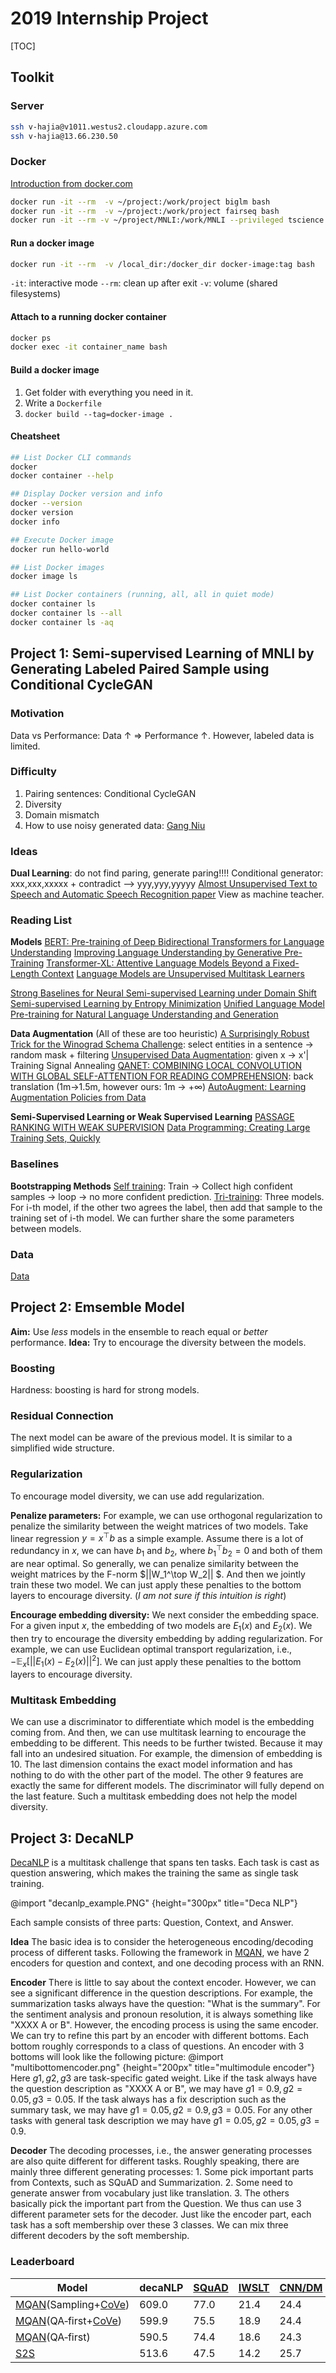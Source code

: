 # 2019 Internship Project

[TOC]

## Toolkit

### Server

```bash
ssh v-hajia@v1011.westus2.cloudapp.azure.com
ssh v-hajia@13.66.230.50
```

### Docker

[Introduction from docker.com](https://docs.docker.com/get-started/)

```bash
docker run -it --rm  -v ~/project:/work/project biglm bash
docker run -it --rm  -v ~/project:/work/project fairseq bash
docker run -it --rm -v ~/project/MNLI:/work/MNLI --privileged tscience.azurecr.io/biglm/biglm:1.12-0.4.1-cuda9.2-py36 bash
```

#### Run a docker image

```bash
docker run -it --rm  -v /local_dir:/docker_dir docker-image:tag bash
```
`-it`: interactive mode
`--rm`: clean up after exit
`-v`: volume (shared filesystems)

#### Attach to a running docker container
```bash
docker ps
docker exec -it container_name bash
```


#### Build a docker image
1. Get folder with everything you need in it.
2. Write a `Dockerfile`
3. `docker build --tag=docker-image .`

#### Cheatsheet
```bash
## List Docker CLI commands
docker
docker container --help

## Display Docker version and info
docker --version
docker version
docker info

## Execute Docker image
docker run hello-world

## List Docker images
docker image ls

## List Docker containers (running, all, all in quiet mode)
docker container ls
docker container ls --all
docker container ls -aq
```





## Project 1: Semi-supervised Learning of MNLI by Generating Labeled Paired Sample using Conditional CycleGAN

### Motivation
Data vs Performance: Data $\uparrow$ $\Rightarrow$ Performance $\uparrow$.
However, labeled data is limited.


### Difficulty
1. Pairing sentences: Conditional CycleGAN
2. Diversity
3. Domain mismatch
4. How to use noisy generated data: [Gang Niu](https://niug1984.github.io/publication.html)

### Ideas
**Dual Learning**: do not find paring, generate paring!!!! Conditional generator: xxx,xxx,xxxxx + contradict --> yyy,yyy,yyyyy [Almost Unsupervised Text to Speech and Automatic Speech Recognition
](https://mp.weixin.qq.com/s?__biz=MzAwMTA3MzM4Nw==&mid=2649447754&idx=1&sn=8ad44ffc9aad1079f8d58585d5aa58e0&chksm=82c0b4ceb5b73dd8334086200cf17685c565a97b7cf09ef046d1d6ddb40ba71a3a1159a6f6c9&mpshare=1&scene=1&srcid=&key=7009efb4b025cbdb67f09288c684aafc595e2741bfa80d5946feb44b33057940301941a2995dc9f1ee19f31832e430fa5df08f98916c741482c3c200d2ccd825a75d0779eabcbef59427a23891ee026a&ascene=1&uin=MjA1OTU0MjcwMg%3D%3D&devicetype=Windows+10&version=62060739&lang=en&pass_ticket=0Y%2F4Wenpbb1a5Mmkv6ITdzYVnPCjNwCSs%2B70la%2Fan8%2B1nMEqHLhsOW9rEw2xwERb)[paper](https://speechresearch.github.io/papers/almost_unsup_tts_asr_2019.pdf)
View as machine teacher.

### Reading List
**Models**
[BERT: Pre-training of Deep Bidirectional Transformers for Language Understanding](https://arxiv.org/abs/1810.04805)
[Improving Language Understanding by Generative Pre-Training](https://blog.openai.com/language-unsupervised/)
[Transformer-XL: Attentive Language Models Beyond a Fixed-Length Context](http://arxiv.org/abs/1901.02860)
[Language Models are Unsupervised Multitask Learners](https://blog.openai.com/better-language-models/)


[Strong Baselines for Neural Semi-supervised Learning under Domain Shift](https://arxiv.org/abs/1804.09530)
[Semi-supervised Learning by Entropy Minimization](http://www.iro.umontreal.ca/~lisa/pointeurs/semi-supervised-entropy-nips2004.pdf)
[Unified Language Model Pre-training for Natural Language Understanding and Generation](https://arxiv.org/pdf/1905.03197.pdf)


**Data Augmentation** (All of these are too heuristic)
[A Surprisingly Robust Trick for the Winograd Schema Challenge](https://arxiv.org/pdf/1905.06290.pdf): select entities in a sentence -> random mask + filtering
[Unsupervised Data Augmentation](https://arxiv.org/pdf/1904.12848): given x -> x'| Training Signal Annealing
[QANET: COMBINING LOCAL CONVOLUTION WITH GLOBAL SELF-ATTENTION FOR READING COMPREHENSION](https://arxiv.org/pdf/1804.09541.pdf): back translation (1m->1.5m, however ours: 1m -> $+\infty$)
[AutoAugment: Learning Augmentation Policies from Data](https://arxiv.org/pdf/1805.09501)

**Semi-Supervised Learning or Weak Supervised Learning**
[PASSAGE RANKING WITH WEAK SUPERVISION](https://128.84.21.199/pdf/1905.05910.pdf)
[Data Programming: Creating Large Training Sets, Quickly](http://papers.nips.cc/paper/6523-data-programming-creating-large-training-sets-quickly.pdf)

### Baselines
**Bootstrapping Methods**
[Self training](https://arxiv.org/abs/1804.09530): Train -> Collect high confident samples -> loop -> no more confident prediction.
[Tri-training](https://arxiv.org/abs/1804.09530): Three models. For i-th model, if the other two agrees the label, then add that sample to the training set of i-th model. We can further share the some parameters between models.


### Data
[Data](https://www.nyu.edu/projects/bowman/multinli/paper.pdf)



























## Project 2: Emsemble Model

**Aim:** Use *less* models in the ensemble to reach equal or *better* performance.
**Idea:** Try to encourage the diversity between the models.

### Boosting
Hardness: boosting is hard for strong models.

### Residual Connection

The next model can be aware of the previous model. It is similar to a simplified wide structure.

### Regularization
To encourage model diversity, we can use add regularization.

**Penalize parameters:** For example, we can use orthogonal regularization to penalize the similarity between the weight matrices of two models. Take linear regression $y = x^\top b$ as a simple example. Assume there is a lot of redundancy in $x$, we can have $b_1$ and $b_2$, where $b_1^\top b_2=0$ and both of them are near optimal. So generally, we can penalize similarity between the weight matrices by the F-norm $||W_1^\top W_2|| $. And then we jointly train these two model. We can just apply these penalties to the bottom layers to encourage diversity. (*I am not sure if this intuition is right*)

**Encourage embedding diversity:** We next consider the embedding space. For a given input $x$, the embedding of two models are $E_1(x)$ and $E_2(x)$. We then try to encourage the diversity embedding by adding regularization. For example, we can use Euclidean optimal transport regularization, i.e., $-\mathbb{E}_x[||E_1(x)-E_2(x)||^2]$. We can just apply these penalties to the bottom layers to encourage diversity.

### Multitask Embedding

We can use a discriminator to differentiate which model is the embedding coming from. And then, we can use multitask learning to encourage the embedding to be different. This needs to be further twisted. Because it may fall into an undesired situation. For example, the dimension of embedding is 10. The last dimension contains the exact model information and has nothing to do with the other part of the model. The other 9 features are exactly the same for different models. The discriminator will fully depend on the last feature. Such a multitask embedding does not help the model diversity.



## Project 3: DecaNLP

[DecaNLP](https://github.com/salesforce/decaNLP) is a multitask challenge that spans ten tasks. Each task is cast as question answering, which makes the training the same as single task training.

@import "decanlp_example.PNG" {height="300px" title="Deca NLP"}

Each sample consists of three parts: Question, Context, and Answer.

**Idea** The basic idea is to consider the heterogeneous encoding/decoding process of different tasks. Following the framework in [MQAN](https://arxiv.org/abs/1806.08730), we have 2 encoders for question and context, and one decoding process with an RNN.

**Encoder** There is little to say about the context encoder. However, we can see a significant difference in the question descriptions. For example, the summarization tasks always have the question: "What is the summary". For the sentiment analysis and pronoun resolution, it is always something like "XXXX A or B". However, the encoding process is using the same encoder. We can try to refine this part by an encoder with different bottoms. Each bottom roughly corresponds to a class of questions. An encoder with 3 bottoms will look like the following picture:
@import "multibottomencoder.png" {height="200px" title="multimodule encoder"}
Here $g1,g2,g3$ are task-specific gated weight. Like if the task always have the question description as "XXXX A or B", we may have $g1=0.9,g2=0.05,g3=0.05$. If the task always has a fix description such as the summary task, we may have $g1=0.05,g2=0.9,g3=0.05$. For any other tasks with general task description we may have $g1=0.05,g2=0.05,g3=0.9$.

**Decoder** The decoding processes, i.e., the answer generating processes are also quite different for different tasks. Roughly speaking, there are mainly three different generating processes: 1. Some pick important parts from Contexts, such as SQuAD and Summarization. 2. Some need to generate answer from vocabulary just like translation. 3. The others basically pick the important part from the Question. We thus can use 3 different parameter sets for the decoder. Just like the encoder part, each task has a soft membership over these 3 classes. We can mix three different decoders by the soft membership.


### Leaderboard

| Model | decaNLP | [SQuAD](https://rajpurkar.github.io/SQuAD-explorer/) | [IWSLT](https://wit3.fbk.eu/mt.php?release=2016-01) | [CNN/DM](https://cs.nyu.edu/~kcho/DMQA/) | [MNLI](https://www.nyu.edu/projects/bowman/multinli/) | [SST](https://nlp.stanford.edu/sentiment/treebank.html) | [QA&#8209;SRL](https://dada.cs.washington.edu/qasrl/) | [QA&#8209;ZRE](http://nlp.cs.washington.edu/zeroshot/) | [WOZ](https://github.com/nmrksic/neural-belief-tracker/tree/master/data/woz) | [WikiSQL](https://github.com/salesforce/WikiSQL) | [MWSC](https://s3.amazonaws.com/research.metamind.io/decaNLP/data/schema.txt) |
| --- | --- | --- | --- | --- | --- | --- | ---- | ---- | --- | --- |--- |
| [MQAN](https://arxiv.org/abs/1806.08730)(Sampling+[CoVe](http://papers.nips.cc/paper/7209-learned-in-translation-contextualized-word-vectors)) | 609.0 | 77.0 | 21.4 | 24.4 | 74.0 | 86.5 | 80.9 | 40.9 | 84.8 | 70.2 | 48.8 |
| [MQAN](https://arxiv.org/abs/1806.08730)(QA&#8209;first+[CoVe](http://papers.nips.cc/paper/7209-learned-in-translation-contextualized-word-vectors)) | 599.9 | 75.5 | 18.9 | 24.4 | 73.6 | 86.4 | 80.8 | 37.4 | 85.8 | 68.5 | 48.8 |
| [MQAN](https://arxiv.org/abs/1806.08730)(QA&#8209;first) | 590.5 | 74.4 | 18.6 | 24.3 | 71.5 | 87.4 | 78.4 | 37.6 | 84.8 | 64.8 | 48.7 |
| [S2S](https://arxiv.org/abs/1806.08730) | 513.6 | 47.5 | 14.2 | 25.7 | 60.9 | 85.9 | 68.7 | 28.5 | 84.0 | 45.8 | 52.4 |
